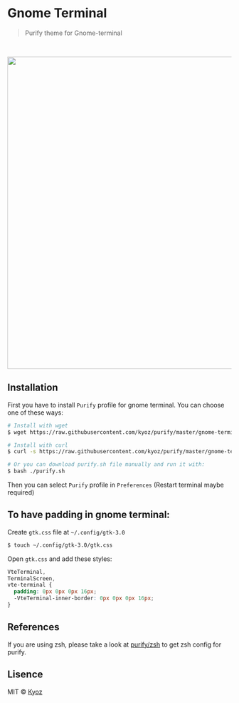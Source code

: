 # Gnome Terminal
> Purify theme for Gnome-terminal

<br>
<p align="center">
  <img src="https://i.imgur.com/O6yJOAI.png" width="700px">
</p>

## Installation

First you have to install `Purify` profile for gnome terminal. You can choose one of these ways:

```sh
# Install with wget
$ wget https://raw.githubusercontent.com/kyoz/purify/master/gnome-terminal/purify.sh -O - | sh

# Install with curl
$ curl -s https://raw.githubusercontent.com/kyoz/purify/master/gnome-terminal/purify.sh | bash -s

# Or you can download purify.sh file manually and run it with:
$ bash ./purify.sh
```

Then you can select `Purify` profile in `Preferences` (Restart terminal maybe required)

## To have padding in gnome terminal:

Create `gtk.css` file at `~/.config/gtk-3.0`

```sh
$ touch ~/.config/gtk-3.0/gtk.css
```

Open `gtk.css` and add these styles:
```css
VteTerminal,
TerminalScreen,
vte-terminal {
  padding: 0px 0px 0px 16px;
  -VteTerminal-inner-border: 0px 0px 0px 16px;
}
```

## References

If you are using zsh, please take a look at [purify/zsh](https://github.com/kyoz/purify/tree/master/zsh) to get zsh config for purify.

## Lisence
MIT © [Kyoz](mailto:banminkyoz@gmail.com)
